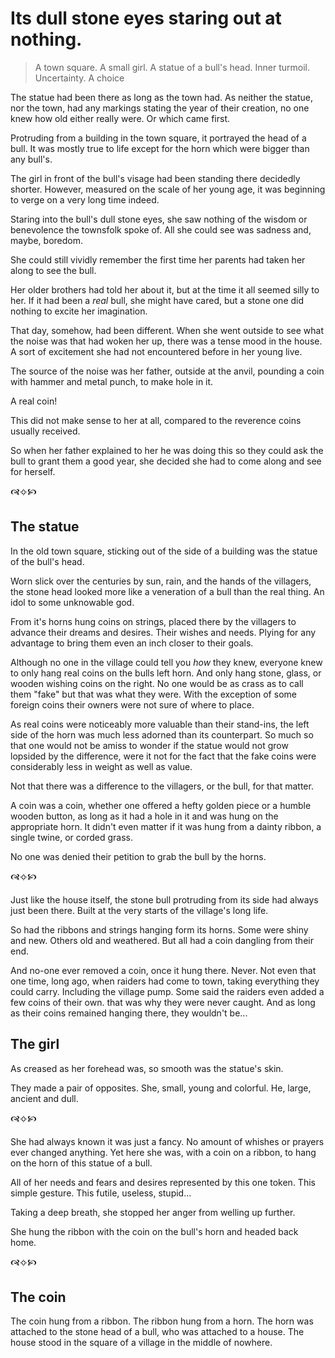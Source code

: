 # Its dull stone eyes staring out at nothing.

> A town square. A small girl. A statue of a bull's head.
> Inner turmoil. Uncertainty. A choice

The statue had been there as long as the town had. As neither the statue, nor the town, had any markings stating the year of their creation, no one knew how old either really were. Or which came first.

Protruding from a building in the town square, it portrayed the head of a bull.
It was mostly true to life except for the horn which were bigger than any bull's.

The girl in front of the bull's visage had been standing there decidedly shorter. However, measured on the scale of her young age, it was beginning to verge on a very long time indeed.

Staring into the bull's dull stone eyes, she saw nothing of the wisdom or benevolence the townsfolk spoke of. All she could see was sadness and, maybe, boredom.

She could still vividly remember the first time her parents had taken her along to see the bull.

Her older brothers had told her about it, but at the time it all seemed silly to her. If it had been a _real_ bull, she might have cared, but a stone one did nothing to excite her imagination.

That day, somehow, had been different. When she went outside to see what the noise was that had woken her up, there was a tense mood in the house. A sort of excitement she had not encountered before in her young live.

The source of the noise was her father, outside at the anvil, pounding a coin   with hammer and metal punch, to make hole in it.

A real coin!

This did not make sense to her at all, compared to the reverence coins usually received.

So when her father explained to her he was doing this so they could ask the bull to grant them a good year, she decided she had to come along and see for herself.

🙧✧🙥

## The statue

In the old town square, sticking out of the side of a building was the statue of the bull's head.

Worn slick over the centuries by sun, rain, and the hands of the villagers, the stone head looked more like a veneration of a bull than the real thing. An idol to some unknowable god.

From it's horns hung coins on strings, placed there by the villagers to advance their dreams and desires. Their wishes and needs. Plying for any advantage to bring them even an inch closer to their goals.

Although no one in the village could tell you _how_ they knew, everyone knew to only hang real coins on the bulls left horn. And only hang stone, glass, or wooden wishing coins on the right. No one would be as crass as to call them "fake" but that was what they were. With the exception of some foreign coins their owners were not sure of where to place.

As real coins were noticeably more valuable than their stand-ins, the left side of the horn was much less adorned  than its counterpart. So much so that one would not be amiss to wonder if the statue would not grow lopsided by the difference, were it not for the fact that the fake coins were considerably less in weight as well as value.

Not that there was a difference to the villagers, or the bull, for that matter.

A coin was a coin, whether one offered a hefty golden piece or a humble wooden button, as long as it had a hole in it and was hung on the appropriate horn. It didn't even matter if it was hung from a dainty ribbon, a single twine, or corded grass.

No one was denied their petition to grab the bull by the horns.

🙧✧🙥

Just like the house itself, the stone bull protruding from its side had always just been there. Built at the very starts of the village's long life.

So had the ribbons and strings hanging form its horns. Some were shiny and new. Others old and weathered. But all had a coin dangling from their end.

And no-one ever removed a coin, once it hung there. Never. Not even that one time, long ago, when raiders had come to town, taking everything they could carry. Including the village pump. Some said the raiders even added a few coins of their own. that was why they were never caught. And as long as their coins remained hanging there, they wouldn't be...

## The girl

As creased as her forehead was, so smooth was the statue's skin.

They made a pair of opposites. She, small, young and colorful. He, large, ancient and dull.

🙧✧🙥

She had always known it was just a fancy. No amount of whishes or prayers ever changed anything. Yet here she was, with a coin on a ribbon, to hang on the horn of this statue of a bull.

All of her needs and fears and desires represented by this one token. This simple gesture. This futile, useless, stupid...

Taking a deep breath, she stopped her anger from welling up further.

She hung the ribbon with the coin on the bull's horn and headed back home.

🙧✧🙥

## The coin

The coin hung from a ribbon. The ribbon hung from a horn. The horn was attached to the stone head of a bull, who was attached to a house. The house stood in the square of a village in the middle of nowhere.
